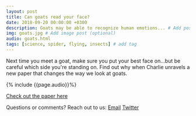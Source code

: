 ```yaml
---
layout: post
title: Can goats read your face?
date: 2018-09-20 00:00:00 +0300
description: Goats may be able to recognize human emotions... # Add post description (shows up as description on social media posts)
img: goats.jpg # Add image post (optional)
audio: goats.html
tags: [science, spider, flying, insects] # add tag
---
```


Next time you meet a goat, make sure you put your best face on...but be careful which side you're standing on. Find out why when Charlie unravels a new paper that changes the way we look at goats.

{% include {{page.audio}}%}

[Check out the paper here](http://rsos.royalsocietypublishing.org/content/5/8/180491) 

Questions or comments? Reach out to us: [Email](paperboyspod@gmail.com) [Twitter](https://twitter.com/PaperBoysPod)